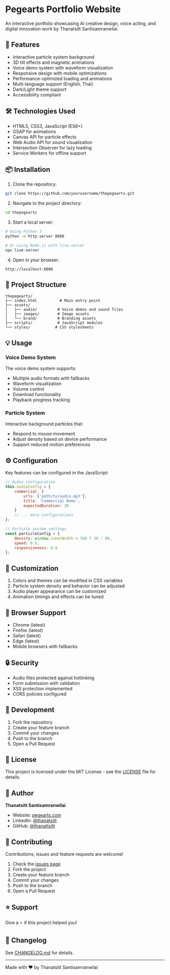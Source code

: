 # Pegearts Portfolio Website

An interactive portfolio showcasing AI creative design, voice acting, and digital innovation work by Thanatsitt Santisamranwilai.

## 🚀 Features

- Interactive particle system background
- 3D tilt effects and magnetic animations
- Voice demo system with waveform visualization
- Responsive design with mobile optimizations
- Performance-optimized loading and animations
- Multi-language support (English, Thai)
- Dark/Light theme support
- Accessibility compliant

## 🛠️ Technologies Used

- HTML5, CSS3, JavaScript (ES6+)
- GSAP for animations
- Canvas API for particle effects
- Web Audio API for sound visualization
- Intersection Observer for lazy loading
- Service Workers for offline support

## 📦 Installation

1. Clone the repository:
```bash
git clone https://github.com/yourusername/thepegearts.git
```

2. Navigate to the project directory:
```bash
cd thepegearts
```

3. Start a local server:
```bash
# Using Python 3
python -m http.server 8080

# Or using Node.js with live-server
npx live-server
```

4. Open in your browser:
```
http://localhost:8080
```

## 🎯 Project Structure

```
thepegearts/
├── index.html          # Main entry point
├── assets/
│   ├── audio/         # Voice demos and sound files
│   ├── images/        # Image assets
│   └── brand/         # Branding assets
├── scripts/           # JavaScript modules
└── styles/           # CSS stylesheets
```

## 💡 Usage

### Voice Demo System

The voice demo system supports:
- Multiple audio formats with fallbacks
- Waveform visualization
- Volume control
- Download functionality
- Playback progress tracking

### Particle System

Interactive background particles that:
- Respond to mouse movement
- Adjust density based on device performance
- Support reduced motion preferences

## ⚙️ Configuration

Key features can be configured in the JavaScript:

```javascript
// Audio configuration
this.audioConfig = {
    commercial: {
        urls: ['path/to/audio.mp3'],
        title: 'Commercial Demo',
        expectedDuration: 30
    }
    // ... more configurations
};

// Particle system settings
const particleConfig = {
    density: window.innerWidth < 768 ? 30 : 80,
    speed: 0.5,
    responsiveness: 0.8
};
```

## 🎨 Customization

1. Colors and themes can be modified in CSS variables
2. Particle system density and behavior can be adjusted
3. Audio player appearance can be customized
4. Animation timings and effects can be tuned

## 📱 Browser Support

- Chrome (latest)
- Firefox (latest)
- Safari (latest)
- Edge (latest)
- Mobile browsers with fallbacks

## 🔒 Security

- Audio files protected against hotlinking
- Form submission with validation
- XSS protection implemented
- CORS policies configured

## 🚧 Development

1. Fork the repository
2. Create your feature branch
3. Commit your changes
4. Push to the branch
5. Open a Pull Request

## 📄 License

This project is licensed under the MIT License - see the [LICENSE](LICENSE) file for details.

## 👤 Author

**Thanatsitt Santisamranwilai**
- Website: [pegearts.com](https://pegearts.com)
- LinkedIn: [@thanatsitt](https://linkedin.com/in/thanatsitt)
- GitHub: [@thanattsitt](https://github.com/thanattsitt)

## 🤝 Contributing

Contributions, issues and feature requests are welcome!

1. Check the [issues page](https://github.com/yourusername/thepegearts/issues)
2. Fork the project
3. Create your feature branch
4. Commit your changes
5. Push to the branch
6. Open a Pull Request

## ⭐️ Support

Give a ⭐️ if this project helped you!

## 📝 Changelog

See [CHANGELOG.md](CHANGELOG.md) for details.

---
Made with ❤️ by Thanatsitt Santisamranwilai